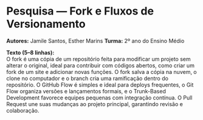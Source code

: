 # Pesquisa — Fork e Fluxos de Versionamento

**Autores:** Jamile Santos, Esther Marins 
**Turma:** 2º ano do Ensino Médio

**Texto (5–8 linhas):**  
O fork é uma cópia de um repositório feita para modificar um projeto sem alterar o original, ideal para contribuir com códigos abertos, como criar um fork de um site e adicionar novas funções. O fork salva a cópia na nuvem, o clone no computador e o branch cria uma ramificação dentro do repositório. O GitHub Flow é simples e ideal para deploys frequentes, o Git Flow organiza versões e lançamentos formais, e o Trunk-Based Development favorece equipes pequenas com integração contínua. O Pull Request une suas mudanças ao projeto principal, garantindo revisão e colaboração.